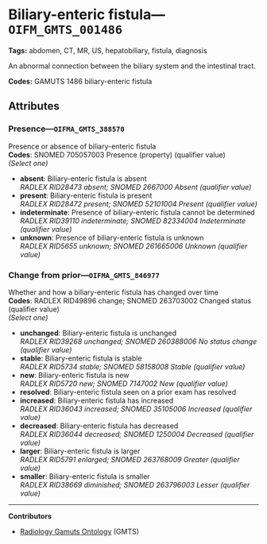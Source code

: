 # Biliary-enteric fistula—`OIFM_GMTS_001486`

**Tags:** abdomen, CT, MR, US, hepatobiliary, fistula, diagnosis

An abnormal connection between the biliary system and the intestinal tract.

**Codes:** GAMUTS 1486 biliary-enteric fistula

## Attributes

### Presence—`OIFMA_GMTS_388570`

Presence or absence of biliary-enteric fistula  
**Codes**: SNOMED 705057003 Presence (property) (qualifier value)  
*(Select one)*

- **absent**: Biliary-enteric fistula is absent  
_RADLEX RID28473 absent; SNOMED 2667000 Absent (qualifier value)_
- **present**: Biliary-enteric fistula is present  
_RADLEX RID28472 present; SNOMED 52101004 Present (qualifier value)_
- **indeterminate**: Presence of biliary-enteric fistula cannot be determined  
_RADLEX RID39110 indeterminate; SNOMED 82334004 Indeterminate (qualifier value)_
- **unknown**: Presence of biliary-enteric fistula is unknown  
_RADLEX RID5655 unknown; SNOMED 261665006 Unknown (qualifier value)_

### Change from prior—`OIFMA_GMTS_846977`

Whether and how a biliary-enteric fistula has changed over time  
**Codes**: RADLEX RID49896 change; SNOMED 263703002 Changed status (qualifier value)  
*(Select one)*

- **unchanged**: Biliary-enteric fistula is unchanged  
_RADLEX RID39268 unchanged; SNOMED 260388006 No status change (qualifier value)_
- **stable**: Biliary-enteric fistula is stable  
_RADLEX RID5734 stable; SNOMED 58158008 Stable (qualifier value)_
- **new**: Biliary-enteric fistula is new  
_RADLEX RID5720 new; SNOMED 7147002 New (qualifier value)_
- **resolved**: Biliary-enteric fistula seen on a prior exam has resolved  
- **increased**: Biliary-enteric fistula has increased  
_RADLEX RID36043 increased; SNOMED 35105006 Increased (qualifier value)_
- **decreased**: Biliary-enteric fistula has decreased  
_RADLEX RID36044 decreased; SNOMED 1250004 Decreased (qualifier value)_
- **larger**: Biliary-enteric fistula is larger  
_RADLEX RID5791 enlarged; SNOMED 263768009 Greater (qualifier value)_
- **smaller**: Biliary-enteric fistula is smaller  
_RADLEX RID38669 diminished; SNOMED 263796003 Lesser (qualifier value)_

---

**Contributors**

- [Radiology Gamuts Ontology](https://gamuts.net/) (GMTS)